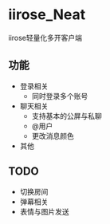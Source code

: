 # iirose_Neat

iirose轻量化多开客户端

## 功能

- 登录相关
  - 同时登录多个账号
- 聊天相关
  - 支持基本的公屏与私聊
  - @用户
  - 更改消息颜色
- 其他

## TODO

- 切换房间
- 弹幕相关
- 表情与图片发送
